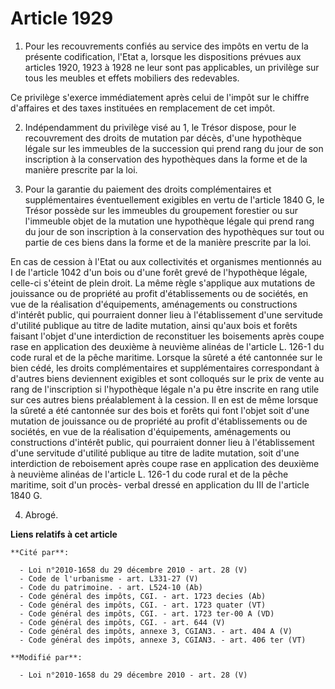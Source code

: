 # Article 1929

1. Pour les recouvrements confiés au service des impôts en vertu de la présente codification, l'Etat a, lorsque les
dispositions prévues aux articles 1920, 1923 à 1928 ne leur sont pas applicables, un privilège sur tous les meubles et effets
mobiliers des redevables.

Ce privilège s'exerce immédiatement après celui de l'impôt sur le chiffre d'affaires et des taxes instituées en remplacement
de cet impôt.

2. Indépendamment du privilège visé au 1, le Trésor dispose, pour le recouvrement des droits de mutation par décès, d'une
hypothèque légale sur les immeubles de la succession qui prend rang du jour de son inscription à la conservation des
hypothèques dans la forme et de la manière prescrite par la loi.

3. Pour la garantie du paiement des droits complémentaires et supplémentaires éventuellement exigibles en vertu de l'article
1840 G, le Trésor possède sur les immeubles du groupement forestier ou sur l'immeuble objet de la mutation une hypothèque
légale qui prend rang du jour de son inscription à la conservation des hypothèques sur tout ou partie de ces biens dans la
forme et de la manière prescrite par la loi.

En cas de cession à l'Etat ou aux collectivités et organismes mentionnés au I de l'article 1042 d'un bois ou d'une forêt
grevé de l'hypothèque légale, celle-ci s'éteint de plein droit. La même règle s'applique aux mutations de jouissance ou de
propriété au profit d'établissements ou de sociétés, en vue de la réalisation d'équipements, aménagements ou constructions
d'intérêt public, qui pourraient donner lieu à l'établissement d'une servitude d'utilité publique au titre de ladite
mutation, ainsi qu'aux bois et forêts faisant l'objet d'une interdiction de reconstituer les boisements après coupe rase en
application des deuxième à neuvième alinéas de l'article L. 126-1 du code rural et de la pêche maritime. Lorsque la sûreté a
été cantonnée sur le bien cédé, les droits complémentaires et supplémentaires correspondant à d'autres biens deviennent
exigibles et sont colloqués sur le prix de vente au rang de l'inscription si l'hypothèque légale n'a pu être inscrite en rang
utile sur ces autres biens préalablement à la cession. Il en est de même lorsque la sûreté a été cantonnée sur des bois et
forêts qui font l'objet soit d'une mutation de jouissance ou de propriété au profit d'établissements ou de sociétés, en vue
de la réalisation d'équipements, aménagements ou constructions d'intérêt public, qui pourraient donner lieu à l'établissement
d'une servitude d'utilité publique au titre de ladite mutation, soit d'une interdiction de reboisement après coupe rase en
application des deuxième à neuvième alinéas de l'article L. 126-1 du code rural et de la pêche maritime, soit d'un procès-
verbal dressé en application du III de l'article 1840 G.

4. Abrogé.

**Liens relatifs à cet article**

	**Cité par**:

	  - Loi n°2010-1658 du 29 décembre 2010 - art. 28 (V)
	  - Code de l'urbanisme - art. L331-27 (V)
	  - Code du patrimoine. - art. L524-10 (Ab)
	  - Code général des impôts, CGI. - art. 1723 decies (Ab)
	  - Code général des impôts, CGI. - art. 1723 quater (VT)
	  - Code général des impôts, CGI. - art. 1723 ter-00 A (VD)
	  - Code général des impôts, CGI. - art. 644 (V)
	  - Code général des impôts, annexe 3, CGIAN3. - art. 404 A (V)
	  - Code général des impôts, annexe 3, CGIAN3. - art. 406 ter (VT)

	**Modifié par**:

	  - Loi n°2010-1658 du 29 décembre 2010 - art. 28 (V)
